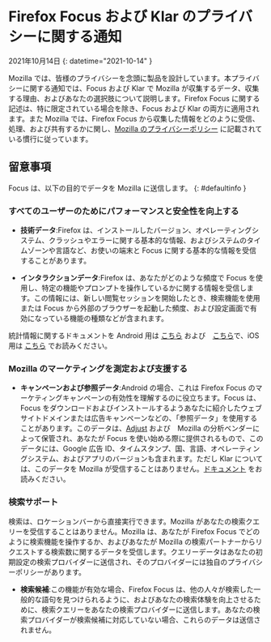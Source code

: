 ﻿# Firefox Focus および Klar のプライバシーに関する通知

2021年10月14日
{: datetime="2021-10-14" }

Mozilla では、皆様のプライバシーを念頭に製品を設計しています。本プライバシーに関する通知では、Focus および Klar で Mozilla が収集するデータ、収集する理由、およびあなたの選択肢について説明します。Firefox Focus に関する記述は、特に限定されている場合を除き、Focus および Klar の両方に適用されます。また Mozilla では、Firefox Focus から収集した情報をどのように受信、処理、および共有するかに関し、[Mozilla のプライバシーポリシー](https://www.mozilla.org/privacy/) に記載されている慣行に従っています。

## 留意事項

Focus は、以下の目的でデータを Mozilla に送信します。
{: #defaultinfo }

### すべてのユーザーのためにパフォーマンスと安全性を向上する

* __技術データ__:Firefox は、インストールしたバージョン、オペレーティングシステム、クラッシュやエラーに関する基本的な情報、およびシステムのタイムゾーンや言語など、お使いの端末と Focus に関する基本的な情報を受信することがあります。

* __インタラクションデータ__:Firefox は、あなたがどのような頻度で Focus を使用し、特定の機能やプロンプトを操作しているかに関する情報を受信します。この情報には、新しい閲覧セッションを開始したとき、検索機能を使用または Focus から外部のブラウザーを起動した頻度、および設定画面で有効になっている機能の種類などが含まれます。

統計情報に関するドキュメントを Android 用は [こちら](https://github.com/mozilla-mobile/focus-android/blob/main/docs/Telemetry.md) および　[こちら](https://dictionary.telemetry.mozilla.org/apps/focus_android)で、iOS 用は [こちら](https://dictionary.telemetry.mozilla.org/apps/focus_ios) でお読みください。

### Mozilla のマーケティングを測定および支援する

* __キャンペーンおよび参照データ__:Android の場合、これは Firefox Focus のマーケティングキャンペーンの有効性を理解するのに役立ちます。Focus は、Focus をダウンロードおよびインストールするようあなたに紹介したウェブサイトドメインまたは広告キャンペーンなどの、「参照データ」を使用することがあります。このデータは、[Adjust](https://www.adjust.com/terms/privacy-policy/) および　Mozilla の分析ベンダーによって保管され、あなたが Focus を使い始める際に提供されるもので、このデータには、Google 広告 ID、タイムスタンプ、国、言語、オペレーティングシステム、およびアプリのバージョンも含まれます。ただし Klar については、このデータを Mozilla が受信することはありません。[ドキュメント](https://github.com/mozilla-mobile/focus-android/wiki/Adjust-Usage) をお読みください。

### 検索サポート

検索は、ロケーションバーから直接実行できます。Mozilla があなたの検索クエリーを受信することはありません。Mozilla は、あなたが Firefox Focus でどのように検索機能を操作するか、およびあなたが Mozilla の検索パートナーからリクエストする検索数に関するデータを受信します。クエリーデータはあなたの初期設定の検索プロバイダーに送信され、そのプロバイダーには独自のプライバシーポリシーがあります。

* __検索候補__:この機能が有効な場合、Firefox Focus は、他の人々が検索した一般的な語句を見つけられるように、およびあなたの検索体験を向上させるために、検索クエリーをあなたの検索プロバイダーに送信します。あなたの検索プロバイダーが検索候補に対応していない場合、これらのデータは送信されません。
